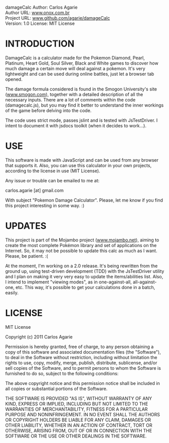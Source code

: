 damageCalc
Author: Carlos Agarie  
Author URL: www.onox.com.br  
Project URL: www.github.com/agarie/damageCalc  
Version: 1.0
License: MIT License   

INTRODUCTION
============

DamageCalc is a calculator made for the Pokemon Diamond, Pearl, Platinum, Heart Gold, Soul Silver, Black and White games to discover how much damage a certain move will deal against a pokemon. It's very lightweight and can be used during online battles, just let a browser tab opened.

The damage formula considered is found in the Smogon University's site (www.smogon.com), together with a detailed description of all the necessary inputs. There are a lot of comments within the code (damagecalc.js), but you may find it better to understand the inner workings of the game before delving into the code.

The code uses strict mode, passes jslint and is tested with JsTestDriver. I intent to document it with jsdocs toolkit (when it decides to work...).

USE
===

This software is made with JavaScript and can be used from any browser that supports it. Also, you can use this calculator in your own projects, according to the license in use (MIT License).

Any issue or trouble can be emailed to me at:

carlos.agarie [at] gmail.com

With subject "Pokemon Damage Calculator". Please, let me know if you find this project interesting in some way. :)

UPDATES
=======

This project is part of the Mojambo project (www.mojambo.net), aiming to create the most complete Pokémon library and set of applications on the Internet. So, it may not be possible to update this calc as much as I want. Please, be patient. :(

At the moment, I'm working on a 2.0 release. It's being rewritten from the ground up, using test-driven development (TDD) with the JsTestDriver utility and I plan on making it very very easy to update the items/abilities list. Also, I intend to implement "viewing modes", as in one-against-all, all-against-one, etc. This way, it's possible to get your calculations done in a batch, easily.

LICENSE
=======

MIT License

Copyright (c) 2011 Carlos Agarie

Permission is hereby granted, free of charge, to any person obtaining a copy of this software and associated documentation files (the "Software"), to deal in the Software without restriction, including without limitation the rights to use, copy, modify, merge, publish, distribute, sublicense, and/or sell copies of the Software, and to permit persons to whom the Software is furnished to do so, subject to the following conditions:

The above copyright notice and this permission notice shall be included in all copies or substantial portions of the Software.

THE SOFTWARE IS PROVIDED "AS IS", WITHOUT WARRANTY OF ANY KIND, EXPRESS OR IMPLIED, INCLUDING BUT NOT LIMITED TO THE WARRANTIES OF MERCHANTABILITY, FITNESS FOR A PARTICULAR PURPOSE AND NONINFRINGEMENT. IN NO EVENT SHALL THE AUTHORS OR COPYRIGHT HOLDERS BE LIABLE FOR ANY CLAIM, DAMAGES OR OTHER LIABILITY, WHETHER IN AN ACTION OF CONTRACT, TORT OR OTHERWISE, ARISING FROM, OUT OF OR IN CONNECTION WITH THE SOFTWARE OR THE USE OR OTHER DEALINGS IN THE SOFTWARE.